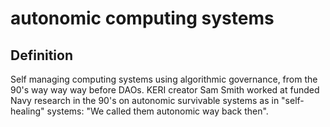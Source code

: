 # autonomic computing systems
## Definition
Self managing computing systems using algorithmic governance, from the 90's way way way before DAOs. KERI creator Sam Smith worked at funded Navy research in the 90's on autonomic survivable systems as in "self-healing" systems: "We called them autonomic way back then".
